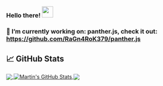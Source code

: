 ### Hello there! <img src="https://raw.githubusercontent.com/MartinHeinz/MartinHeinz/master/wave.gif" width="30px">

### 🔭 I’m currently working on: panther.js, check it out: https://github.com/RaGn4RoK379/panther.js

## &#x1f4c8; GitHub Stats

<a href="https://github.com/LuaaDev/LuaaDev">
  <img align="center" src="https://github-readme-stats.vercel.app/api/top-langs/?username=LuaaDev&hide=java,html&title_color=ffffff&text_color=c9cacc&icon_color=2bbc8a&bg_color=1d1f21" />
</a>
<a href="https://github.com/LuaaDev/LuaaDev">
  <img align="center" src="https://github-readme-stats.vercel.app/api?username=LuaaDev&show_icons=true&line_height=27&count_private=true&title_color=ffffff&text_color=c9cacc&icon_color=2bbc8a&bg_color=1d1f21" alt="Martin's GitHub Stats" />
</a>
<a href="https://github.com/RaGn4RoK379/panther.js">
  <img align="center" src="https://github-readme-stats.vercel.app/api/pin/?username=LuaaDev&repo=LightScript&title_color=ffffff&text_color=c9cacc&icon_color=2bbc8a&bg_color=1d1f21" />
</a>

<!--
**LuaaDev/LuaaDev** is a ✨ _special_ ✨ repository because its `README.md` (this file) appears on your GitHub profile.

Here are some ideas to get you started:

- 🔭 I’m currently working on ...
- 🌱 I’m currently learning ...
- 👯 I’m looking to collaborate on ...
- 🤔 I’m looking for help with ...
- 💬 Ask me about ...
- 📫 How to reach me: ...
- 😄 Pronouns: ...
- ⚡ Fun fact: ...
-->
